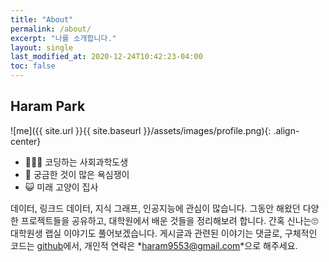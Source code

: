 ```yaml
---
title: "About"
permalink: /about/
excerpt: "나를 소개합니다."
layout: single
last_modified_at: 2020-12-24T10:42:23-04:00
toc: false
---
```


## Haram Park

![me]({{ site.url }}{{ site.baseurl }}/assets/images/profile.png){: .align-center}

 - 👩🏻‍💻 코딩하는 사회과학도생 
 - 🔮 궁금한 것이 많은 욕심쟁이 
 - 😺 미래 고양이 집사 

데이터, 링크드 데이터, 지식 그래프, 인공지능에 관심이 많습니다. 그동안 해왔던 다양한 프로젝트들을 공유하고, 대학원에서 배운 것들을 정리해보려 합니다. 간혹 신나는🙄 대학원생 랩실 이야기도 풀어보겠습니다. 게시글과 관련된 이야기는 댓글로, 구체적인 코드는 [github](https://www.github.com/givemetarte)에서, 개인적 연락은 *<haram9553@gmail.com>*으로 해주세요.  
